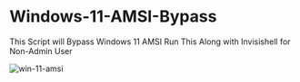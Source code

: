 # Windows-11-AMSI-Bypass
This Script will Bypass Windows 11 AMSI
Run This Along with Invisishell for Non-Admin User


![win-11-amsi](https://github.com/hrdebraj/windows-11-amsi-bypass/assets/67992891/1a272030-1d17-43ff-b806-7e03d73df483)
